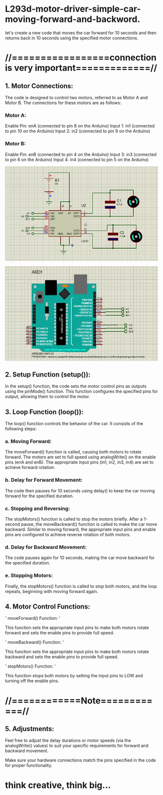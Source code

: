 # L293d-motor-driver-simple-car-moving-forward-and-backword.
let's create a new code that moves the car forward for 10 seconds and then returns back in 10 seconds using the specified motor connections.

# //=================connection is very important=============//

## 1. Motor Connections:
The code is designed to control two motors, referred to as Motor A and Motor B. The connections for these motors are as follows:

### Motor A:
Enable Pin: enA (connected to pin 8 on the Arduino)
Input 1: in1 (connected to pin 10 on the Arduino)
Input 2: in2 (connected to pin 9 on the Arduino)

### Motor B:
Enable Pin: enB (connected to pin 4 on the Arduino)
Input 3: in3 (connected to pin 6 on the Arduino)
Input 4: in4 (connected to pin 5 on the Arduino)

<img src="https://github.com/AjayGautam1199/L293d-motor-driver-simple-car-moving-forward-and-backword./blob/main/circuit%20diagram.png" alt="Circuit Diagram" /> <!-- #1 -->

<img src="https://github.com/AjayGautam1199/L293d-motor-driver-simple-car-moving-forward-and-backword./blob/main/image.png" alt="Image" /> <!-- #2 -->


## 2. Setup Function (setup()):
In the setup() function, the code sets the motor control pins as outputs using the pinMode() function. This function configures the specified pins for output, allowing them to control the motor.

## 3. Loop Function (loop()):
The loop() function controls the behavior of the car. It consists of the following steps:

### a. Moving Forward:
The moveForward() function is called, causing both motors to rotate forward. The motors are set to full speed using analogWrite() on the enable pins (enA and enB). The appropriate input pins (in1, in2, in3, in4) are set to achieve forward rotation.

### b. Delay for Forward Movement:
The code then pauses for 10 seconds using delay() to keep the car moving forward for the specified duration.

### c. Stopping and Reversing:
The stopMotors() function is called to stop the motors briefly. After a 1-second pause, the moveBackward() function is called to make the car move backward. Similar to moving forward, the appropriate input pins and enable pins are configured to achieve reverse rotation of both motors.

### d. Delay for Backward Movement:
The code pauses again for 10 seconds, making the car move backward for the specified duration.

### e. Stopping Motors:
Finally, the stopMotors() function is called to stop both motors, and the loop repeats, beginning with moving forward again.

## 4. Motor Control Functions:

'
moveForward() Function:
'

This function sets the appropriate input pins to make both motors rotate forward and sets the enable pins to provide full speed.

'
moveBackward() Function:
'

This function sets the appropriate input pins to make both motors rotate backward and sets the enable pins to provide full speed.

'
stopMotors() Function:
'

This function stops both motors by setting the input pins to LOW and turning off the enable pins.

# //============Note============//
## 5. Adjustments:
Feel free to adjust the delay durations or motor speeds (via the analogWrite() values) to suit your specific requirements for forward and backward movement.

Make sure your hardware connections match the pins specified in the code for proper functionality.



 # think creative, think big...
